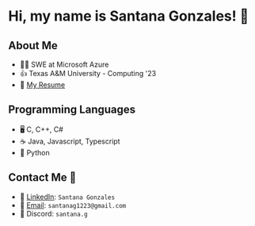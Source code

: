 # Hi, my name is Santana Gonzales! 👋

## About Me
- 👨‍💻 SWE at Microsoft Azure
- 👍 Texas A&M University - Computing '23 
- 📄 [My Resume](https://github.com/santanag1223/Resume/blob/main/SantanaGonzales-Resume.docx.pdf) 

## Programming Languages
- 🖥 C, C++, C#
- :coffee: Java, Javascript, Typescript
- 🐍 Python

## Contact Me 📲
- 🔗 [LinkedIn](https://www.linkedin.com/in/santana-gonzales-990621191/): `Santana Gonzales`
- 📧 [Email](mailto:santanag1223@gmail.com): `santanag1223@gmail.com`
- 👾 Discord: `santana.g`
